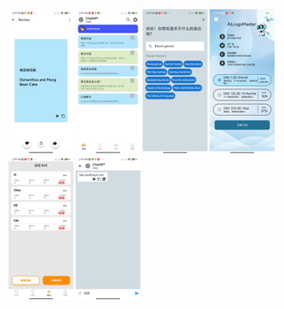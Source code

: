 <img src="readme_image/Screenshot_2024-03-04-07-54-05-710_com.chunxia.ch.jpg" alt="Screenshot_2024-03-04-07-54-05-710_com.chunxia.ch" style="zoom:25%;" />

<img src="readme_image/Screenshot_2024-03-04-07-46-33-957_com.chunxia.ch.jpg" alt="Screenshot_2024-03-04-07-46-33-957_com.chunxia.ch" style="zoom:25%;" />

<img src="readme_image/Screenshot_2024-03-04-07-46-29-907_com.chunxia.ch.jpg" alt="Screenshot_2024-03-04-07-46-29-907_com.chunxia.ch" style="zoom:25%;" />

<img src="readme_image/Screenshot_2024-03-04-07-46-25-881_com.chunxia.ch.jpg" alt="Screenshot_2024-03-04-07-46-25-881_com.chunxia.ch" style="zoom:25%;" />

<img src="readme_image/Screenshot_2024-03-04-07-46-36-498_com.chunxia.ch.jpg" alt="Screenshot_2024-03-04-07-46-36-498_com.chunxia.ch" style="zoom:25%;" />

<img src="readme_image/Screenshot_2024-03-04-07-54-25-748_com.chunxia.ch.jpg" alt="Screenshot_2024-03-04-07-54-25-748_com.chunxia.ch" style="zoom:25%;" />